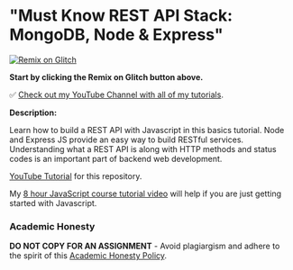 # "Must Know REST API Stack: MongoDB, Node & Express"

[![Remix on Glitch](https://cdn.glitch.com/2703baf2-b643-4da7-ab91-7ee2a2d00b5b%2Fremix-button.svg)](https://glitch.com/edit/#!/import/github/gitdagray/rest_api_basics)

**Start by clicking the Remix on Glitch button above.**

✅ [Check out my YouTube Channel with all of my tutorials](https://www.youtube.com/DaveGrayTeachesCode).

**Description:**

Learn how to build a REST API with Javascript in this basics tutorial. Node and Express JS provide an easy way to build RESTful services. Understanding what a REST API is along with HTTP methods and status codes is an important part of backend web development.

[YouTube Tutorial]() for this repository.

My [8 hour JavaScript course tutorial video](https://youtu.be/EfAl9bwzVZk) will help if you are just getting started with Javascript.

### Academic Honesty

**DO NOT COPY FOR AN ASSIGNMENT** - Avoid plagiargism and adhere to the spirit of this [Academic Honesty Policy](https://www.freecodecamp.org/news/academic-honesty-policy/).

